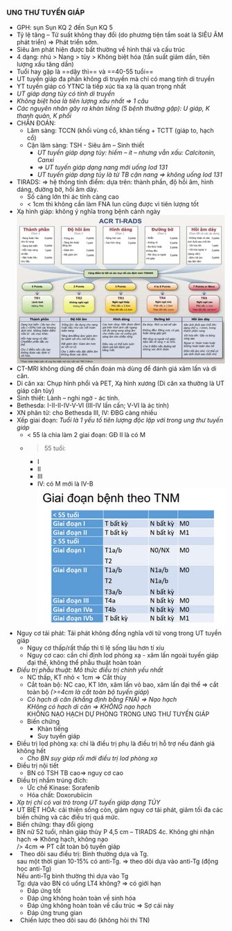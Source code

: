 ### UNG THƯ TUYẾN GIÁP
- GPH: sụn Sụn KQ 2 đến Sụn KQ 5
- Tỷ lệ tăng – Tử suất không thay đổi (do phương tiện tầm soát là SIÊU ÂM phát triển) => Phát triển sớm.
- Siêu âm phát hiện được bất thường về hình thái và cấu trúc
- 4 dạng: nhú > Nang > tủy > Không biệt hóa (tần suất giảm dần, tiên lượng xấu tăng dần)
- Tuổi hay gặp là ==dậy thì== và ==40-55 tuổi==
- UT tuyến giáp đa phần không di truyền mà chỉ có mang tính di truyền
- YT tuyến giáp có YTNC là tiếp xúc tia xạ là quan trọng nhất
- _UT giáp dạng tủy có tính di truyền_
- _Không biệt hóa là tiên lượng xấu nhất => 1 câu_
- _Các nguyên nhân gây ra khàn tiếng (5 bệnh thường gặp): U giáp, K thanh quản, K phổi_
- CHẨN ĐOÁN:
	- Lâm sàng: TCCN (khối vùng cổ, khàn tiếng + TCTT (giáp to, hạch cổ)
	- Cận lâm sàng: TSH - Siêu âm – Sinh thiết
		- _UT tuyến giáp dạng tủy: hiếm – ít – nhưng vẫn xấu: Calcitonin, Canxi_
		- _=> UT tuyến giáp dạng nang mới uống Iod 131_
		- _UT tuyến giáp dạng tủy là từ TB cận nang => không uống Iod 131_
- TIRADS: => hệ thống tính điểm: dựa trên: thành phần, độ hồi âm, hình dáng, đường bờ, hồi âm dày.
	- Số càng lớn thì ác tính càng cao
	- < 1cm thì không cần làm FNA lun cũng được vì tiên lượng tốt
- Xạ hình giáp: không ý nghĩa trong bệnh cảnh ngày
![Buổi 8 - Hệ Tim mạch - Hệ nội tiết-1687397425595.jpeg](../../../200%20Files/image/image/Bu%E1%BB%95i%208%20-%20H%E1%BB%87%20Tim%20m%E1%BA%A1ch%20-%20H%E1%BB%87%20n%E1%BB%99i%20ti%E1%BA%BFt-1687397425595.jpeg)
- CT-MRI không dùng để chẩn đoán mà dùng để đánh giá xâm lấn và di căn.
- Di căn xa: Chụp hình phổi và PET, Xạ hình xương (Di căn xa thường là UT giáp cận tủy)
- Sinh thiết: Lành – nghi ngờ - ác tính.  
- Bethesda: I-II-II-IV-V-VI (III-IV lấn cấn; V-VI là ác tính)     
- XN phân tử: cho Bethesda III, IV: ĐBG càng nhiều
- Xếp giai đoạn: _Tuổi là 1 yếu tố tiên lượng độc lập với trong ung thư tuyến giáp_
	- < 55 là chia làm 2 giai đoạn: GĐ II là có M
	- > 55 tuổi:
		- I
		- II
		- III
		- IV: có M mới là IV-B
![444](../../../200%20Files/image/image/Bu%E1%BB%95i%208%20-%20H%E1%BB%87%20Tim%20m%E1%BA%A1ch%20-%20H%E1%BB%87%20n%E1%BB%99i%20ti%E1%BA%BFt-1687397436940.jpeg)
- Nguy cơ tái phát: Tái phát không đồng nghĩa với tử vong trong UT tuyền giáp
	- Nguy cơ thấp/rất thấp thì tỉ lệ sống lâu hơn tí xíu
	- Nguy cơ cao: cần chỉ định Iod phóng xạ - xâm lấn ngoài tuyến giáp đại thể, không thể phẫu thuật hoàn toàn
- _Điều trị phẫu thuật: Mô thức điều trị chính yếu nhất_
	- NC thấp, KT nhỏ < 1cm => Cắt thùy
	- Cắt toàn bộ: NC cao, KT lớn, xâm lấn vỏ bao, xâm lấn đại thể => cắt toàn bộ _(>=4cm là cắt toàn bộ tuyến giáp_)
	- _Có hạch di căn (khẳng định bằng FNA) => Nạo hạch  
	KHông có hạch di căn => KHÔNG nạo hạch_  
	KHÔNG NẠO HẠCH DỰ PHÒNG TRONG UNG THƯ TUYẾN GIÁP
	- Biến chứng
		- Khàn tiếng
		- Suy tuyến giáp
- Điều trị Iod phòng xạ: chỉ là điều trị phụ là điều trị hỗ trợ nếu đánh giá không hết
	- _Cho BN suy giáp rồi mới điều trị Iod phòng xạ_
- Điều trị nội tiết
	- BN có TSH TB cao=> nguy cơ cao
- Điều trị nhắm trúng đích:
	- Ức chế Kinase: Sorafenib
	- Hóa chất: Doxorubiicin
- _Xạ trị chỉ có vai trò trong UT tuyến giáp dạng TỦY_
- UT BIỆT HÓA: cải thiện sống còn, giảm nguy cơ tái phát, giảm tối đa các biến chứng và các điều trị quá mức.
- Biến chứng: thay đổi giọng
- BN nữ 52 tuổi, nhân giáp thùy P 4,5 cm – TIRADS 4c. Không ghi nhận hạch
=> Không hạch, không nạo  
/> 4cm => PT cắt toàn bộ tuyền giáp
-   Theo dõi sau điều trị: Bình thường dựa và Tg.  
sau một thời gian 10-15% có anti-Tg. => theo dõi dựa vào anti-Tg (động học anti-Tg)  
Nếu anti-Tg bình thường thì dựa vào Tg  
Tg: dựa vào BN có uống LT4 không? => có giới hạn
	- Đáp ứng tốt
	- Đáp ứng không hoàn toàn về sinh hóa
	- Đáp ứng không hoàn toàn về cấu trúc => Sợ cái này
	- Đáp ứng trung gian
-   Chiến lược theo dõi sau đó (không hỏi thi TN)